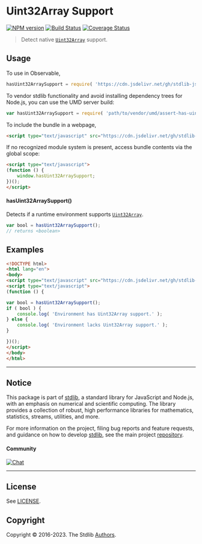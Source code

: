 <!--

@license Apache-2.0

Copyright (c) 2018 The Stdlib Authors.

Licensed under the Apache License, Version 2.0 (the "License");
you may not use this file except in compliance with the License.
You may obtain a copy of the License at

   http://www.apache.org/licenses/LICENSE-2.0

Unless required by applicable law or agreed to in writing, software
distributed under the License is distributed on an "AS IS" BASIS,
WITHOUT WARRANTIES OR CONDITIONS OF ANY KIND, either express or implied.
See the License for the specific language governing permissions and
limitations under the License.

-->

# Uint32Array Support

[![NPM version][npm-image]][npm-url] [![Build Status][test-image]][test-url] [![Coverage Status][coverage-image]][coverage-url] <!-- [![dependencies][dependencies-image]][dependencies-url] -->

> Detect native [`Uint32Array`][mdn-uint32array] support.



<section class="usage">

## Usage

To use in Observable,

```javascript
hasUint32ArraySupport = require( 'https://cdn.jsdelivr.net/gh/stdlib-js/assert-has-uint32array-support@umd/browser.js' )
```

To vendor stdlib functionality and avoid installing dependency trees for Node.js, you can use the UMD server build:

```javascript
var hasUint32ArraySupport = require( 'path/to/vendor/umd/assert-has-uint32array-support/index.js' )
```

To include the bundle in a webpage,

```html
<script type="text/javascript" src="https://cdn.jsdelivr.net/gh/stdlib-js/assert-has-uint32array-support@umd/browser.js"></script>
```

If no recognized module system is present, access bundle contents via the global scope:

```html
<script type="text/javascript">
(function () {
    window.hasUint32ArraySupport;
})();
</script>
```

#### hasUint32ArraySupport()

Detects if a runtime environment supports [`Uint32Array`][mdn-uint32array].

```javascript
var bool = hasUint32ArraySupport();
// returns <boolean>
```

</section>

<!-- /.usage -->

<section class="examples">

## Examples

<!-- eslint no-undef: "error" -->

```html
<!DOCTYPE html>
<html lang="en">
<body>
<script type="text/javascript" src="https://cdn.jsdelivr.net/gh/stdlib-js/assert-has-uint32array-support@umd/browser.js"></script>
<script type="text/javascript">
(function () {

var bool = hasUint32ArraySupport();
if ( bool ) {
    console.log( 'Environment has Uint32Array support.' );
} else {
    console.log( 'Environment lacks Uint32Array support.' );
}

})();
</script>
</body>
</html>
```

</section>

<!-- /.examples -->



<!-- Section for related `stdlib` packages. Do not manually edit this section, as it is automatically populated. -->

<section class="related">

</section>

<!-- /.related -->

<!-- Section for all links. Make sure to keep an empty line after the `section` element and another before the `/section` close. -->


<section class="main-repo" >

* * *

## Notice

This package is part of [stdlib][stdlib], a standard library for JavaScript and Node.js, with an emphasis on numerical and scientific computing. The library provides a collection of robust, high performance libraries for mathematics, statistics, streams, utilities, and more.

For more information on the project, filing bug reports and feature requests, and guidance on how to develop [stdlib][stdlib], see the main project [repository][stdlib].

#### Community

[![Chat][chat-image]][chat-url]

---

## License

See [LICENSE][stdlib-license].


## Copyright

Copyright &copy; 2016-2023. The Stdlib [Authors][stdlib-authors].

</section>

<!-- /.stdlib -->

<!-- Section for all links. Make sure to keep an empty line after the `section` element and another before the `/section` close. -->

<section class="links">

[npm-image]: http://img.shields.io/npm/v/@stdlib/assert-has-uint32array-support.svg
[npm-url]: https://npmjs.org/package/@stdlib/assert-has-uint32array-support

[test-image]: https://github.com/stdlib-js/assert-has-uint32array-support/actions/workflows/test.yml/badge.svg?branch=main
[test-url]: https://github.com/stdlib-js/assert-has-uint32array-support/actions/workflows/test.yml?query=branch:main

[coverage-image]: https://img.shields.io/codecov/c/github/stdlib-js/assert-has-uint32array-support/main.svg
[coverage-url]: https://codecov.io/github/stdlib-js/assert-has-uint32array-support?branch=main

<!--

[dependencies-image]: https://img.shields.io/david/stdlib-js/assert-has-uint32array-support.svg
[dependencies-url]: https://david-dm.org/stdlib-js/assert-has-uint32array-support/main

-->

[chat-image]: https://img.shields.io/gitter/room/stdlib-js/stdlib.svg
[chat-url]: https://gitter.im/stdlib-js/stdlib/

[stdlib]: https://github.com/stdlib-js/stdlib

[stdlib-authors]: https://github.com/stdlib-js/stdlib/graphs/contributors

[umd]: https://github.com/umdjs/umd
[es-module]: https://developer.mozilla.org/en-US/docs/Web/JavaScript/Guide/Modules

[deno-url]: https://github.com/stdlib-js/assert-has-uint32array-support/tree/deno
[umd-url]: https://github.com/stdlib-js/assert-has-uint32array-support/tree/umd
[esm-url]: https://github.com/stdlib-js/assert-has-uint32array-support/tree/esm
[branches-url]: https://github.com/stdlib-js/assert-has-uint32array-support/blob/main/branches.md

[stdlib-license]: https://raw.githubusercontent.com/stdlib-js/assert-has-uint32array-support/main/LICENSE

[mdn-uint32array]: https://developer.mozilla.org/en-US/docs/Web/JavaScript/Reference/Global_Objects/Uint32Array

</section>

<!-- /.links -->
